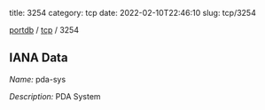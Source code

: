 title: 3254
category: tcp
date: 2022-02-10T22:46:10
slug: tcp/3254

[portdb](/) / [tcp](/category/tcp.html) / 3254


## IANA Data

_Name:_ pda-sys

_Description:_ PDA System

